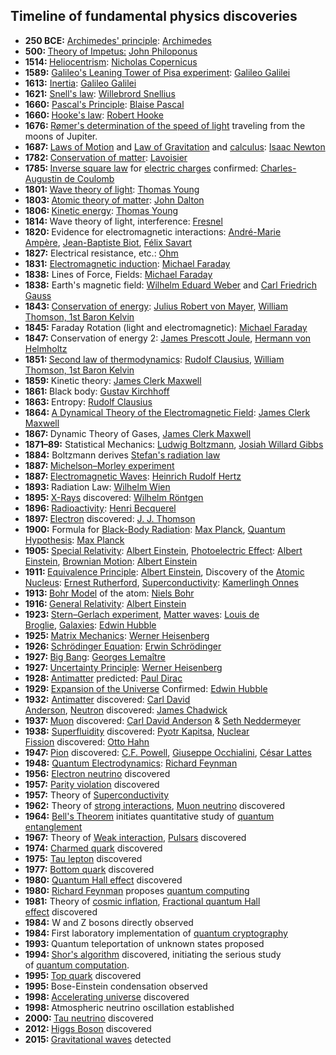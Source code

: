 


<h2 id="Timeline of fundamental physics discoveries"> Timeline of fundamental physics discoveries</h2>

<ul>
<li><strong>250 BCE:</strong>&nbsp;<a href="https://en.wikipedia.org/wiki/Archimedes%27_principle" target="_blank" rel="nofollow noopener">Archimedes' principle</a>:&nbsp;<a href="https://en.wikipedia.org/wiki/Archimedes" target="_blank" rel="nofollow noopener">Archimedes</a></li>
<li><strong>500:&nbsp;</strong><a href="https://en.wikipedia.org/wiki/Theory_of_impetus" target="_blank" rel="nofollow noopener">Theory of Impetus:</a>&nbsp;<a href="https://en.wikipedia.org/wiki/John_Philoponus" target="_blank" rel="nofollow noopener">John Philoponus</a></li>
<li><strong>1514:&nbsp;</strong><a href="https://en.wikipedia.org/wiki/Heliocentrism" target="_blank" rel="nofollow noopener">Heliocentrism</a>:&nbsp;<a href="https://en.wikipedia.org/wiki/Nicholas_Copernicus" target="_blank" rel="nofollow noopener">Nicholas Copernicus</a></li>
<li><strong>1589:</strong>&nbsp;<a href="https://en.wikipedia.org/wiki/Galileo%27s_Leaning_Tower_of_Pisa_experiment" target="_blank" rel="nofollow noopener">Galileo's Leaning Tower of Pisa experiment</a>:&nbsp;<a href="https://en.wikipedia.org/wiki/Galileo_Galilei" target="_blank" rel="nofollow noopener">Galileo Galilei</a></li>
<li><strong>1613:</strong>&nbsp;<a href="https://en.wikipedia.org/wiki/Inertia" target="_blank" rel="nofollow noopener">Inertia</a>:&nbsp;<a href="https://en.wikipedia.org/wiki/Galileo_Galilei" target="_blank" rel="nofollow noopener">Galileo Galilei</a></li>
<li><strong>1621:</strong>&nbsp;<a href="https://en.wikipedia.org/wiki/Snell%27s_law" target="_blank" rel="nofollow noopener">Snell's law</a>:&nbsp;<a href="https://en.wikipedia.org/wiki/Willebrord_Snellius" target="_blank" rel="nofollow noopener">Willebrord Snellius</a></li>
<li><strong>1660:</strong>&nbsp;<a href="https://en.wikipedia.org/wiki/Pascal%27s_Principle" target="_blank" rel="nofollow noopener">Pascal's Principle</a>:&nbsp;<a href="https://en.wikipedia.org/wiki/Blaise_Pascal" target="_blank" rel="nofollow noopener">Blaise Pascal</a></li>
<li><strong>1660:&nbsp;</strong><a href="https://en.wikipedia.org/wiki/Hooke%27s_law" target="_blank" rel="nofollow noopener">Hooke's law</a>:&nbsp;<a href="https://en.wikipedia.org/wiki/Robert_Hooke" target="_blank" rel="nofollow noopener">Robert Hooke</a></li>
<li><strong>1676:&nbsp;</strong><a href="https://en.wikipedia.org/wiki/R%C3%B8mer%27s_determination_of_the_speed_of_light" target="_blank" rel="nofollow noopener">R&oslash;mer's determination of the speed of light</a>&nbsp;traveling from the moons of Jupiter.</li>
<li><strong>1687:&nbsp;</strong><a href="https://en.wikipedia.org/wiki/Newton%27s_laws_of_motion" target="_blank" rel="nofollow noopener">Laws of Motion</a>&nbsp;and&nbsp;<a href="https://en.wikipedia.org/wiki/Newton%27s_law_of_universal_gravitation" target="_blank" rel="nofollow noopener">Law of Gravitation</a>&nbsp;and&nbsp;<a href="https://en.wikipedia.org/wiki/Calculus" target="_blank" rel="nofollow noopener">calculus</a>:&nbsp;<a href="https://en.wikipedia.org/wiki/Isaac_Newton" target="_blank" rel="nofollow noopener">Isaac Newton</a></li>
<li><strong>1782:&nbsp;</strong><a href="https://en.wikipedia.org/wiki/Conservation_of_mass" target="_blank" rel="nofollow noopener">Conservation of matter</a>:&nbsp;<a href="https://en.wikipedia.org/wiki/Lavoisier" target="_blank" rel="nofollow noopener">Lavoisier</a></li>
<li><strong>1785:&nbsp;</strong><a href="https://en.wikipedia.org/wiki/Inverse_square_law" target="_blank" rel="nofollow noopener">Inverse square law</a>&nbsp;for&nbsp;<a href="https://en.wikipedia.org/wiki/Electric_charge" target="_blank" rel="nofollow noopener">electric charges</a>&nbsp;confirmed:&nbsp;<a href="https://en.wikipedia.org/wiki/Charles-Augustin_de_Coulomb" target="_blank" rel="nofollow noopener">Charles-Augustin de Coulomb</a></li>
<li><strong>1801:&nbsp;</strong><a href="https://en.wikipedia.org/wiki/Wave_theory_of_light" target="_blank" rel="nofollow noopener">Wave theory of light</a>:&nbsp;<a href="https://en.wikipedia.org/wiki/Thomas_Young_(scientist)" target="_blank" rel="nofollow noopener">Thomas Young</a></li>
<li><strong>1803:&nbsp;</strong><a href="https://en.wikipedia.org/wiki/Atomic_theory_of_matter" target="_blank" rel="nofollow noopener">Atomic theory of matter</a>:&nbsp;<a href="https://en.wikipedia.org/wiki/John_Dalton" target="_blank" rel="nofollow noopener">John Dalton</a></li>
<li><strong>1806:&nbsp;</strong><a href="https://en.wikipedia.org/wiki/Kinetic_energy" target="_blank" rel="nofollow noopener">Kinetic energy</a>:&nbsp;<a href="https://en.wikipedia.org/wiki/Thomas_Young_(scientist)" target="_blank" rel="nofollow noopener">Thomas Young</a></li>
<li><strong>1814:&nbsp;</strong>Wave theory of light, interference:&nbsp;<a href="https://en.wikipedia.org/wiki/Fresnel" target="_blank" rel="nofollow noopener">Fresnel</a></li>
<li><strong>1820:&nbsp;</strong>Evidence for electromagnetic interactions:&nbsp;<a href="https://en.wikipedia.org/wiki/Andr%C3%A9-Marie_Amp%C3%A8re" target="_blank" rel="nofollow noopener">Andr&eacute;-Marie Amp&egrave;re</a>,&nbsp;<a href="https://en.wikipedia.org/wiki/Jean-Baptiste_Biot" target="_blank" rel="nofollow noopener">Jean-Baptiste Biot</a>,&nbsp;<a href="https://en.wikipedia.org/wiki/F%C3%A9lix_Savart" target="_blank" rel="nofollow noopener">F&eacute;lix Savart</a></li>
<li><strong>1827:</strong>&nbsp;Electrical resistance, etc.:&nbsp;<a href="https://en.wikipedia.org/wiki/Georg_Ohm" target="_blank" rel="nofollow noopener">Ohm</a></li>
<li><strong>1831:</strong>&nbsp;<a href="https://en.wikipedia.org/wiki/Electromagnetic_induction" target="_blank" rel="nofollow noopener">Electromagnetic induction</a>:&nbsp;<a href="https://en.wikipedia.org/wiki/Michael_Faraday" target="_blank" rel="nofollow noopener">Michael Faraday</a></li>
<li><strong>1838:</strong>&nbsp;Lines of Force, Fields:&nbsp;<a href="https://en.wikipedia.org/wiki/Michael_Faraday" target="_blank" rel="nofollow noopener">Michael Faraday</a></li>
<li><strong>1838:</strong>&nbsp;Earth's magnetic field:&nbsp;<a href="https://en.wikipedia.org/wiki/Wilhelm_Eduard_Weber" target="_blank" rel="nofollow noopener">Wilhelm Eduard Weber</a>&nbsp;and&nbsp;<a href="https://en.wikipedia.org/wiki/Carl_Friedrich_Gauss" target="_blank" rel="nofollow noopener">Carl Friedrich Gauss</a></li>
<li><strong>1843:&nbsp;</strong><a href="https://en.wikipedia.org/wiki/Conservation_of_energy" target="_blank" rel="nofollow noopener">Conservation of energy</a>:&nbsp;<a href="https://en.wikipedia.org/wiki/Julius_Robert_von_Mayer" target="_blank" rel="nofollow noopener">Julius Robert von Mayer</a>,&nbsp;<a href="https://en.wikipedia.org/wiki/William_Thomson,_1st_Baron_Kelvin" target="_blank" rel="nofollow noopener">William Thomson, 1st Baron Kelvin</a></li>
<li><strong>1845:&nbsp;</strong>Faraday Rotation (light and electromagnetic):&nbsp;<a href="https://en.wikipedia.org/wiki/Michael_Faraday" target="_blank" rel="nofollow noopener">Michael Faraday</a></li>
<li><strong>1847:&nbsp;</strong>Conservation of energy 2:&nbsp;<a href="https://en.wikipedia.org/wiki/James_Prescott_Joule" target="_blank" rel="nofollow noopener">James Prescott Joule</a>,&nbsp;<a href="https://en.wikipedia.org/wiki/Hermann_von_Helmholtz" target="_blank" rel="nofollow noopener">Hermann von Helmholtz</a></li>
<li><strong>1851:&nbsp;</strong><a href="https://en.wikipedia.org/wiki/Second_law_of_thermodynamics" target="_blank" rel="nofollow noopener">Second law of thermodynamics</a>:&nbsp;<a href="https://en.wikipedia.org/wiki/Rudolf_Clausius" target="_blank" rel="nofollow noopener">Rudolf Clausius</a>,&nbsp;<a href="https://en.wikipedia.org/wiki/William_Thomson,_1st_Baron_Kelvin" target="_blank" rel="nofollow noopener">William Thomson, 1st Baron Kelvin</a></li>
<li><strong>1859:&nbsp;</strong>Kinetic theory:&nbsp;<a href="https://en.wikipedia.org/wiki/James_Clerk_Maxwell" target="_blank" rel="nofollow noopener">James Clerk Maxwell</a></li>
<li><strong>1861:&nbsp;</strong>Black body:&nbsp;<a href="https://en.wikipedia.org/wiki/Gustav_Kirchhoff" target="_blank" rel="nofollow noopener">Gustav Kirchhoff</a></li>
<li><strong>1863:&nbsp;</strong>Entropy:&nbsp;<a href="https://en.wikipedia.org/wiki/Rudolf_Clausius" target="_blank" rel="nofollow noopener">Rudolf Clausius</a></li>
<li><strong>1864:&nbsp;</strong><a href="https://en.wikipedia.org/wiki/A_Dynamical_Theory_of_the_Electromagnetic_Field" target="_blank" rel="nofollow noopener">A Dynamical Theory of the Electromagnetic Field</a>:&nbsp;<a href="https://en.wikipedia.org/wiki/James_Clerk_Maxwell" target="_blank" rel="nofollow noopener">James Clerk Maxwell</a></li>
<li><strong>1867:&nbsp;</strong>Dynamic Theory of Gases,&nbsp;<a href="https://en.wikipedia.org/wiki/James_Clerk_Maxwell" target="_blank" rel="nofollow noopener">James Clerk Maxwell</a></li>
<li><strong>1871&ndash;89:</strong>&nbsp;Statistical Mechanics:&nbsp;<a href="https://en.wikipedia.org/wiki/Ludwig_Boltzmann" target="_blank" rel="nofollow noopener">Ludwig Boltzmann</a>,&nbsp;<a href="https://en.wikipedia.org/wiki/Josiah_Willard_Gibbs" target="_blank" rel="nofollow noopener">Josiah Willard Gibbs</a></li>
<li><strong>1884:</strong>&nbsp;Boltzmann derives&nbsp;<a href="https://en.wikipedia.org/wiki/Stefan%E2%80%93Boltzmann_law" target="_blank" rel="nofollow noopener">Stefan's radiation law</a></li>
<li><strong>1887:&nbsp;</strong><a href="https://en.wikipedia.org/wiki/Michelson%E2%80%93Morley_experiment" target="_blank" rel="nofollow noopener">Michelson&ndash;Morley experiment</a></li>
<li><strong>1887:&nbsp;</strong><a href="https://en.wikipedia.org/wiki/Electromagnetic_radiation" target="_blank" rel="nofollow noopener">Electromagnetic Waves</a>:&nbsp;<a href="https://en.wikipedia.org/wiki/Heinrich_Rudolf_Hertz" target="_blank" rel="nofollow noopener">Heinrich Rudolf Hertz</a></li>
<li><strong>1893:&nbsp;</strong>Radiation Law:&nbsp;<a href="https://en.wikipedia.org/wiki/Wilhelm_Wien" target="_blank" rel="nofollow noopener">Wilhelm Wien</a></li>
<li><strong>1895:&nbsp;</strong><a href="https://en.wikipedia.org/wiki/X-Ray" target="_blank" rel="nofollow noopener">X-Rays</a>&nbsp;discovered:&nbsp;<a href="https://en.wikipedia.org/wiki/Wilhelm_R%C3%B6ntgen" target="_blank" rel="nofollow noopener">Wilhelm R&ouml;ntgen</a></li>
<li><strong>1896:&nbsp;</strong><a href="https://en.wikipedia.org/wiki/Radioactivity" target="_blank" rel="nofollow noopener">Radioactivity</a>:&nbsp;<a href="https://en.wikipedia.org/wiki/Henri_Becquerel" target="_blank" rel="nofollow noopener">Henri Becquerel</a></li>
<li><strong>1897:&nbsp;</strong><a href="https://en.wikipedia.org/wiki/Electron" target="_blank" rel="nofollow noopener">Electron</a>&nbsp;discovered:&nbsp;<a href="https://en.wikipedia.org/wiki/J._J._Thomson" target="_blank" rel="nofollow noopener">J. J. Thomson</a></li>
<li><strong>1900:</strong>&nbsp;Formula for&nbsp;<a href="https://en.wikipedia.org/wiki/Black-Body_Radiation" target="_blank" rel="nofollow noopener">Black-Body Radiation</a>:&nbsp;<a href="https://en.wikipedia.org/wiki/Max_Planck" target="_blank" rel="nofollow noopener">Max Planck</a>,&nbsp;<a href="https://en.wikipedia.org/wiki/Quantum_Mechanics" target="_blank" rel="nofollow noopener">Quantum Hypothesis</a>:&nbsp;<a href="https://en.wikipedia.org/wiki/Max_Planck" target="_blank" rel="nofollow noopener">Max Planck</a></li>
<li><strong>1905:&nbsp;</strong><a href="https://en.wikipedia.org/wiki/Special_Relativity" target="_blank" rel="nofollow noopener">Special Relativity</a>:&nbsp;<a href="https://en.wikipedia.org/wiki/Albert_Einstein" target="_blank" rel="nofollow noopener">Albert Einstein</a>,&nbsp;<a href="https://en.wikipedia.org/wiki/Photoelectric_Effect" target="_blank" rel="nofollow noopener">Photoelectric Effect</a>:&nbsp;<a href="https://en.wikipedia.org/wiki/Albert_Einstein" target="_blank" rel="nofollow noopener">Albert Einstein</a>,&nbsp;<a href="https://en.wikipedia.org/wiki/Brownian_Motion" target="_blank" rel="nofollow noopener">Brownian Motion</a>:&nbsp;<a href="https://en.wikipedia.org/wiki/Albert_Einstein" target="_blank" rel="nofollow noopener">Albert Einstein</a></li>
<li><strong>1911:&nbsp;</strong><a href="https://en.wikipedia.org/wiki/Equivalence_Principle" target="_blank" rel="nofollow noopener">Equivalence Principle</a>:&nbsp;<a href="https://en.wikipedia.org/wiki/Albert_Einstein" target="_blank" rel="nofollow noopener">Albert Einstein</a>, Discovery of the&nbsp;<a href="https://en.wikipedia.org/wiki/Atomic_Nucleus" target="_blank" rel="nofollow noopener">Atomic Nucleus</a>:&nbsp;<a href="https://en.wikipedia.org/wiki/Ernest_Rutherford" target="_blank" rel="nofollow noopener">Ernest Rutherford</a>,&nbsp;<a href="https://en.wikipedia.org/wiki/Superconductivity" target="_blank" rel="nofollow noopener">Superconductivity</a>:&nbsp;<a href="https://en.wikipedia.org/wiki/Heike_Kamerlingh_Onnes" target="_blank" rel="nofollow noopener">Kamerlingh Onnes</a></li>
<li><strong>1913:&nbsp;</strong><a href="https://en.wikipedia.org/wiki/Bohr_Model" target="_blank" rel="nofollow noopener">Bohr Model</a>&nbsp;of the atom:&nbsp;<a href="https://en.wikipedia.org/wiki/Niels_Bohr" target="_blank" rel="nofollow noopener">Niels Bohr</a></li>
<li><strong>1916:&nbsp;</strong><a href="https://en.wikipedia.org/wiki/General_Relativity" target="_blank" rel="nofollow noopener">General Relativity</a>:&nbsp;<a href="https://en.wikipedia.org/wiki/Albert_Einstein" target="_blank" rel="nofollow noopener">Albert Einstein</a></li>
<li><strong>1923:&nbsp;</strong><a href="https://en.wikipedia.org/wiki/Stern%E2%80%93Gerlach_experiment" target="_blank" rel="nofollow noopener">Stern&ndash;Gerlach experiment</a>,&nbsp;<a href="https://en.wikipedia.org/wiki/Matter_wave" target="_blank" rel="nofollow noopener">Matter waves</a>:&nbsp;<a href="https://en.wikipedia.org/wiki/Louis_de_Broglie" target="_blank" rel="nofollow noopener">Louis de Broglie</a>,&nbsp;<a href="https://en.wikipedia.org/wiki/Galaxy" target="_blank" rel="nofollow noopener">Galaxies</a>:&nbsp;<a href="https://en.wikipedia.org/wiki/Edwin_Hubble" target="_blank" rel="nofollow noopener">Edwin Hubble</a></li>
<li><strong>1925:&nbsp;</strong><a href="https://en.wikipedia.org/wiki/Matrix_Mechanics" target="_blank" rel="nofollow noopener">Matrix Mechanics</a>:&nbsp;<a href="https://en.wikipedia.org/wiki/Werner_Heisenberg" target="_blank" rel="nofollow noopener">Werner Heisenberg</a></li>
<li><strong>1926:&nbsp;</strong><a href="https://en.wikipedia.org/wiki/Schr%C3%B6dinger_Equation" target="_blank" rel="nofollow noopener">Schr&ouml;dinger Equation</a>:&nbsp;<a href="https://en.wikipedia.org/wiki/Erwin_Schr%C3%B6dinger" target="_blank" rel="nofollow noopener">Erwin Schr&ouml;dinger</a></li>
<li><strong>1927:&nbsp;</strong><a href="https://en.wikipedia.org/wiki/Big_Bang" target="_blank" rel="nofollow noopener">Big Bang</a>:&nbsp;<a href="https://en.wikipedia.org/wiki/Georges_Lema%C3%AEtre" target="_blank" rel="nofollow noopener">Georges Lema&icirc;tre</a></li>
<li><strong>1927:&nbsp;</strong><a href="https://en.wikipedia.org/wiki/Uncertainty_Principle" target="_blank" rel="nofollow noopener">Uncertainty Principle</a>:&nbsp;<a href="https://en.wikipedia.org/wiki/Werner_Heisenberg" target="_blank" rel="nofollow noopener">Werner Heisenberg</a></li>
<li><strong>1928:&nbsp;</strong><a href="https://en.wikipedia.org/wiki/Antimatter" target="_blank" rel="nofollow noopener">Antimatter</a>&nbsp;predicted:&nbsp;<a href="https://en.wikipedia.org/wiki/Paul_Dirac" target="_blank" rel="nofollow noopener">Paul Dirac</a></li>
<li><strong>1929:&nbsp;</strong><a href="https://en.wikipedia.org/wiki/Metric_expansion_of_space" target="_blank" rel="nofollow noopener">Expansion of the Universe</a>&nbsp;Confirmed:&nbsp;<a href="https://en.wikipedia.org/wiki/Edwin_Hubble" target="_blank" rel="nofollow noopener">Edwin Hubble</a></li>
<li><strong>1932:</strong>&nbsp;<a href="https://en.wikipedia.org/wiki/Antimatter" target="_blank" rel="nofollow noopener">Antimatter</a>&nbsp;discovered:&nbsp;<a href="https://en.wikipedia.org/wiki/Carl_David_Anderson" target="_blank" rel="nofollow noopener">Carl David Anderson</a>,&nbsp;<a href="https://en.wikipedia.org/wiki/Neutron" target="_blank" rel="nofollow noopener">Neutron</a>&nbsp;discovered:&nbsp;<a href="https://en.wikipedia.org/wiki/James_Chadwick" target="_blank" rel="nofollow noopener">James Chadwick</a></li>
<li><strong>1937:&nbsp;</strong><a href="https://en.wikipedia.org/wiki/Muon" target="_blank" rel="nofollow noopener">Muon</a>&nbsp;discovered:&nbsp;<a href="https://en.wikipedia.org/wiki/Carl_David_Anderson" target="_blank" rel="nofollow noopener">Carl David Anderson</a>&nbsp;&amp;&nbsp;<a href="https://en.wikipedia.org/wiki/Seth_Neddermeyer" target="_blank" rel="nofollow noopener">Seth Neddermeyer</a></li>
<li><strong>1938:</strong>&nbsp;<a href="https://en.wikipedia.org/wiki/Superfluid" target="_blank" rel="nofollow noopener">Superfluidity</a>&nbsp;discovered:&nbsp;<a href="https://en.wikipedia.org/wiki/Pyotr_Kapitsa" target="_blank" rel="nofollow noopener">Pyotr Kapitsa</a>,&nbsp;<a href="https://en.wikipedia.org/wiki/Nuclear_Fission" target="_blank" rel="nofollow noopener">Nuclear Fission</a>&nbsp;discovered:&nbsp;<a href="https://en.wikipedia.org/wiki/Otto_Hahn" target="_blank" rel="nofollow noopener">Otto Hahn</a></li>
<li><strong>1947:&nbsp;</strong><a href="https://en.wikipedia.org/wiki/Pion" target="_blank" rel="nofollow noopener">Pion</a>&nbsp;discovered:&nbsp;<a href="https://en.wikipedia.org/wiki/C.F._Powell" target="_blank" rel="nofollow noopener">C.F. Powell</a>,&nbsp;<a href="https://en.wikipedia.org/wiki/Giuseppe_Occhialini" target="_blank" rel="nofollow noopener">Giuseppe Occhialini</a>,&nbsp;<a href="https://en.wikipedia.org/wiki/C%C3%A9sar_Lattes" target="_blank" rel="nofollow noopener">C&eacute;sar Lattes</a></li>
<li><strong>1948:</strong>&nbsp;<a href="https://en.wikipedia.org/wiki/Quantum_Electrodynamics" target="_blank" rel="nofollow noopener">Quantum Electrodynamics</a>:&nbsp;<a href="https://en.wikipedia.org/wiki/Richard_Feynman" target="_blank" rel="nofollow noopener">Richard Feynman</a></li>
<li><strong>1956:</strong>&nbsp;<a href="https://en.wikipedia.org/wiki/Electron_neutrino" target="_blank" rel="nofollow noopener">Electron neutrino</a>&nbsp;discovered</li>
<li><strong>1957:</strong>&nbsp;<a href="https://en.wikipedia.org/wiki/Parity_(physics)" target="_blank" rel="nofollow noopener">Parity violation</a>&nbsp;discovered</li>
<li><strong>1957:</strong>&nbsp;Theory of&nbsp;<a href="https://en.wikipedia.org/wiki/BCS_theory" target="_blank" rel="nofollow noopener">Superconductivity</a></li>
<li><strong>1962:</strong>&nbsp;Theory of&nbsp;<a href="https://en.wikipedia.org/wiki/Strong_interaction" target="_blank" rel="nofollow noopener">strong interactions</a>,&nbsp;<a href="https://en.wikipedia.org/wiki/Muon_neutrino" target="_blank" rel="nofollow noopener">Muon neutrino</a>&nbsp;discovered</li>
<li><strong>1964:</strong>&nbsp;<a href="https://en.wikipedia.org/wiki/Bell%27s_Theorem" target="_blank" rel="nofollow noopener">Bell's Theorem</a>&nbsp;initiates quantitative study of&nbsp;<a href="https://en.wikipedia.org/wiki/Quantum_entanglement" target="_blank" rel="nofollow noopener">quantum entanglement</a></li>
<li><strong>1967:</strong>&nbsp;Theory of&nbsp;<a href="https://en.wikipedia.org/wiki/Weak_interaction" target="_blank" rel="nofollow noopener">Weak interaction</a>,&nbsp;<a href="https://en.wikipedia.org/wiki/Pulsars" target="_blank" rel="nofollow noopener">Pulsars</a>&nbsp;discovered</li>
<li><strong>1974:</strong>&nbsp;<a href="https://en.wikipedia.org/wiki/Charmed_quark" target="_blank" rel="nofollow noopener">Charmed quark</a>&nbsp;discovered</li>
<li><strong>1975:</strong>&nbsp;<a href="https://en.wikipedia.org/wiki/Tau_lepton" target="_blank" rel="nofollow noopener">Tau lepton</a>&nbsp;discovered</li>
<li><strong>1977:</strong>&nbsp;<a href="https://en.wikipedia.org/wiki/Bottom_quark" target="_blank" rel="nofollow noopener">Bottom quark</a>&nbsp;discovered</li>
<li><strong>1980:</strong>&nbsp;<a href="https://en.wikipedia.org/wiki/Quantum_Hall_effect" target="_blank" rel="nofollow noopener">Quantum Hall effect</a>&nbsp;discovered</li>
<li><strong>1980:</strong>&nbsp;<a href="https://en.wikipedia.org/wiki/Richard_Feynman" target="_blank" rel="nofollow noopener">Richard Feynman</a>&nbsp;proposes&nbsp;<a href="https://en.wikipedia.org/wiki/Quantum_computing" target="_blank" rel="nofollow noopener">quantum computing</a></li>
<li><strong>1981:</strong>&nbsp;Theory of&nbsp;<a href="https://en.wikipedia.org/wiki/Cosmic_inflation" target="_blank" rel="nofollow noopener">cosmic inflation</a>,&nbsp;<a href="https://en.wikipedia.org/wiki/Fractional_quantum_Hall_effect" target="_blank" rel="nofollow noopener">Fractional quantum Hall effect</a>&nbsp;discovered</li>
<li><strong>1984:</strong>&nbsp;W and Z bosons directly observed</li>
<li><strong>1984:&nbsp;</strong>First laboratory implementation of&nbsp;<a href="https://en.wikipedia.org/wiki/Quantum_cryptography" target="_blank" rel="nofollow noopener">quantum cryptography</a></li>
<li><strong>1993:&nbsp;</strong>Quantum teleportation of unknown states proposed</li>
<li><strong>1994:&nbsp;</strong><a href="https://en.wikipedia.org/wiki/Shor%27s_algorithm" target="_blank" rel="nofollow noopener">Shor's algorithm</a>&nbsp;discovered, initiating the serious study of&nbsp;<a href="https://en.wikipedia.org/wiki/Quantum_computation" target="_blank" rel="nofollow noopener">quantum computation</a>.</li>
<li><strong>1995:&nbsp;</strong><a href="https://en.wikipedia.org/wiki/Top_quark" target="_blank" rel="nofollow noopener">Top quark</a>&nbsp;discovered</li>
<li><strong>1995:&nbsp;</strong>Bose-Einstein condensation observed</li>
<li><strong>1998:&nbsp;</strong><a href="https://en.wikipedia.org/wiki/Accelerating_universe" target="_blank" rel="nofollow noopener">Accelerating universe</a>&nbsp;discovered</li>
<li><strong>1998:&nbsp;</strong>Atmospheric neutrino oscillation established</li>
<li><strong>2000:&nbsp;</strong><a href="https://en.wikipedia.org/wiki/Tau_neutrino" target="_blank" rel="nofollow noopener">Tau neutrino</a>&nbsp;discovered</li>
<li><strong>2012:&nbsp;</strong><a href="https://en.wikipedia.org/wiki/Higgs_Boson" target="_blank" rel="nofollow noopener">Higgs Boson</a>&nbsp;discovered</li>
<li><strong>2015:&nbsp;</strong><a href="https://en.wikipedia.org/wiki/Gravitational_wave_detection" target="_blank" rel="nofollow noopener">Gravitational waves</a>&nbsp;detected</li>
</ul>
</br>
